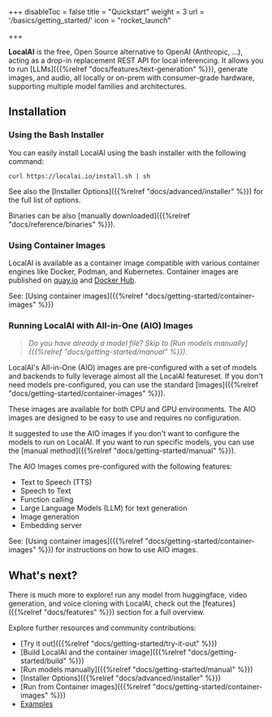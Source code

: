  
+++
disableToc = false
title = "Quickstart"
weight = 3
url = '/basics/getting_started/'
icon = "rocket_launch"

+++

**LocalAI** is the free, Open Source alternative to OpenAI (Anthropic, ...), acting as a drop-in replacement REST API for local inferencing. It allows you to run [LLMs]({{%relref "docs/features/text-generation" %}}), generate images, and audio, all locally or on-prem with consumer-grade hardware, supporting multiple model families and architectures.

## Installation

### Using the Bash Installer

You can easily install LocalAI using the bash installer with the following command:

```
curl https://localai.io/install.sh | sh
```

See also the [Installer Options]({{%relref "docs/advanced/installer" %}}) for the full list of options.

Binaries can be also [manually downloaded]({{%relref "docs/reference/binaries" %}}).

### Using Container Images

LocalAI is available as a container image compatible with various container engines like Docker, Podman, and Kubernetes. Container images are published on [quay.io](https://quay.io/repository/go-skynet/local-ai?tab=tags&tag=latest) and [Docker Hub](https://hub.docker.com/r/localai/localai).

See: [Using container images]({{%relref "docs/getting-started/container-images" %}})

### Running LocalAI with All-in-One (AIO) Images

> _Do you have already a model file? Skip to [Run models manually]({{%relref "docs/getting-started/manual" %}})_.

LocalAI's All-in-One (AIO) images are pre-configured with a set of models and backends to fully leverage almost all the LocalAI featureset. If you don't need models pre-configured, you can use the standard [images]({{%relref "docs/getting-started/container-images" %}}).

These images are available for both CPU and GPU environments. The AIO images are designed to be easy to use and requires no configuration.

It suggested to use the AIO images if you don't want to configure the models to run on LocalAI. If you want to run specific models, you can use the [manual method]({{%relref "docs/getting-started/manual" %}}).

The AIO Images comes pre-configured with the following features:
- Text to Speech (TTS)
- Speech to Text
- Function calling
- Large Language Models (LLM) for text generation
- Image generation
- Embedding server

See: [Using container images]({{%relref "docs/getting-started/container-images" %}}) for instructions on how to use AIO images.


## What's next?

There is much more to explore! run any model from huggingface, video generation, and voice cloning with LocalAI, check out the [features]({{%relref "docs/features" %}}) section for a full overview.

Explore further resources and community contributions:

- [Try it out]({{%relref "docs/getting-started/try-it-out" %}})
- [Build LocalAI and the container image]({{%relref "docs/getting-started/build" %}})
- [Run models manually]({{%relref "docs/getting-started/manual" %}})
- [Installer Options]({{%relref "docs/advanced/installer" %}})
- [Run from Container images]({{%relref "docs/getting-started/container-images" %}})
- [Examples](https://github.com/mudler/LocalAI/tree/master/examples#examples)
